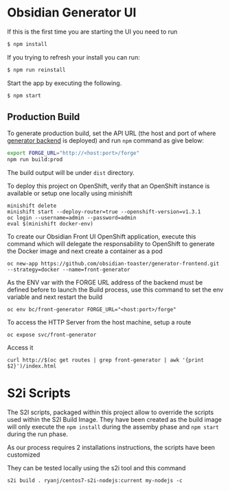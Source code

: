 Obsidian Generator UI
=====================

If this is the first time you are starting the UI you need to run

```bash
$ npm install
```

If you trying to refresh your install you can run:

```bash
$ npm run reinstall
```

Start the app by executing the following.

```bash
$ npm start
```

## Production Build

To generate production build, set the API URL (the host and port of where
[generator backend](https://github.com/obsidian-toaster/generator-backend) is deployed)
and run `npm` command as give below:

```bash
export FORGE_URL="http://<host:port>/forge"
npm run build:prod
```

The build output will be under `dist` directory.

To deploy this project on OpenShift, verify that an OpenShift instance is available or setup one locally
using minishift

```
minishift delete
minishift start --deploy-router=true --openshift-version=v1.3.1
oc login --username=admin --password=admin
eval $(minishift docker-env)
```

To create our Obsidian Front UI OpenShift application, execute this command
which will delegate the responsability to OpenShift to generate the Docker image
and next create a container as a pod

```
oc new-app https://github.com/obsidian-toaster/generator-frontend.git --strategy=docker --name=front-generator
```

As the ENV var with the FORGE URL address of the backend must be defined before to launch the Build process, use this command to set the env variable and next restart the build

```
oc env bc/front-generator FORGE_URL="<host:port>/forge"
```

To access the HTTP Server from the host machine, setup a route

```
oc expose svc/front-generator
```

Access it

```
curl http://$(oc get routes | grep front-generator | awk '{print $2}')/index.html
```

# S2i Scripts

The S2I scripts, packaged within this project allow to override the scripts used within the S2I Build Image. They have been created
as the build image will only execute the `npm install` during the assemby phase and `npm start` during the run phase.

As our process requires 2 installations instructions, the scripts have been customized 

They can be tested locally using the s2i tool and this command 

```
s2i build . ryanj/centos7-s2i-nodejs:current my-nodejs -c
```
